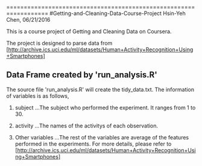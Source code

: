 ==================================================================
#Getting-and-Cleaning-Data-Course-Project
Hsin-Yeh Chen, 06/21/2016

This is a course project of Getting and Cleaning Data on Coursera.

The project is designed to parse data from 
[http://archive.ics.uci.edu/ml/datasets/Human+Activity+Recognition+Using+Smartphones]

## Data Frame created by 'run_analysis.R'
The source file 'run_analysis.R' will create the tidy_data.txt. The information of variables is as follows, 

1. subject
...The subject who performed the experiment. It ranges from 1 to 30. 

2. activity
...The names of the activitys of each observation.

3. Other variables
...The rest of the variables are average of the features performed in the experiments. For more details, please refer to 
[http://archive.ics.uci.edu/ml/datasets/Human+Activity+Recognition+Using+Smartphones]
